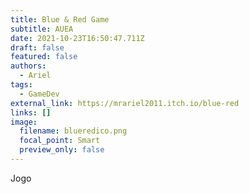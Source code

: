 ```yaml
---
title: Blue & Red Game
subtitle: AUEA
date: 2021-10-23T16:50:47.711Z
draft: false
featured: false
authors:
  - Ariel
tags:
  - GameDev
external_link: https://mrariel2011.itch.io/blue-red
links: []
image:
  filename: blueredico.png
  focal_point: Smart
  preview_only: false
---
```

Jogo